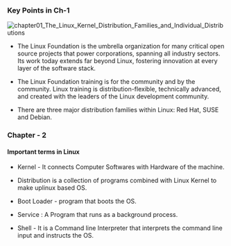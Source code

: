 
### Key Points in Ch-1

![chapter01_The_Linux_Kernel_Distribution_Families_and_Individual_Distributions](https://user-images.githubusercontent.com/72696677/148761479-f33852af-104c-42ac-8017-19eb140d8ca8.png)

- The Linux Foundation is the umbrella organization for many critical open source projects that power corporations, spanning all industry sectors. Its work today extends far beyond Linux, fostering innovation at every layer of the software stack.

- The Linux Foundation training is for the community and by the community. Linux training is distribution-flexible, technically advanced, and created with the leaders of the Linux development community.

- There are three major distribution families within Linux: Red Hat, SUSE and Debian.

### Chapter - 2
#### Important terms in Linux
- Kernel - It connects Computer Softwares with Hardware of the machine.

- Distribution is a collection of programs combined with Linux Kernel to make uplinux based OS.

- Boot Loader - program that boots the OS.

- Service : A Program that runs as a background process.

- Shell - It is a Command line Interpreter that interprets the command line input and instructs the OS. 
